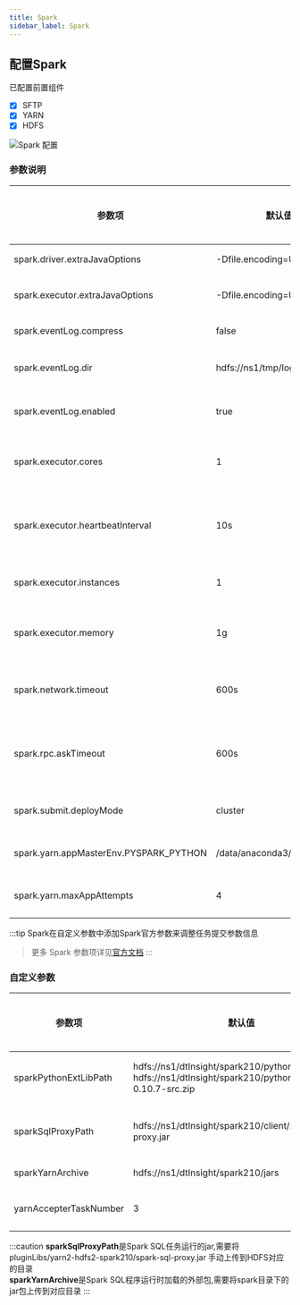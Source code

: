```yaml
---
title: Spark
sidebar_label: Spark
---
```



## 配置Spark
已配置前置组件
- [x] SFTP
- [x] YARN
- [x] HDFS

![Spark 配置](/img/readme/spark.png)

### 参数说明

| 参数项                                 | 默认值                      | 说明                                   | 是否必填 |
| -------------------------------------- | --------------------------- | -------------------------------------- | -------- |
| spark.driver.extraJavaOptions          | -Dfile.encoding=UTF-8       | driver的jvm参数                        | 否       |
| spark.executor.extraJavaOptions        | -Dfile.encoding=UTF-8       | executor的jvm参数                      | 否       |
| spark.eventLog.compress                | false                       | 是否压缩日志                           | 否       |
| spark.eventLog.dir                     | hdfs://ns1/tmp/logs         | spark日志存放路径                      | 否       |
| spark.eventLog.enabled                 | true                        | 是否记录 Spark 日志                    | 否       |
| spark.executor.cores                   | 1                           | 每个执行程序上使用的内核数             | 是       |
| spark.executor.heartbeatInterval       | 10s                         | 每个执行程序对驱动程序的心跳之间的间隔 | 是       |
| spark.executor.instances               | 1                           | 启动执行程序进程的实例数               | 是       |
| spark.executor.memory                  | 1g                          | 每个执行程序进程使用的内存量           | 是       |
| spark.network.timeout                  | 600s                        | 所有网络交互的默认超时时长             | 是       |
| spark.rpc.askTimeout                   | 600s                        | RPC 请求操作在超时之前等待的持续时间   | 是       |
| spark.submit.deployMode                | cluster                     | spark任务提交模式                      | 是       |
| spark.yarn.appMasterEnv.PYSPARK_PYTHON | /data/anaconda3/bin/python3 | python环境变量路径                     | 否       |
| spark.yarn.maxAppAttempts              | 4                           | 提交申请的最大尝试次数                 | 是       |  


:::tip
Spark在自定义参数中添加Spark官方参数来调整任务提交参数信息
> 更多 Spark 参数项详见[官方文档](https://spark.apache.org/docs/2.1.3/configuration.html)
:::

### 自定义参数

| 参数项                 | 默认值                                                       | 说明                                       | 是否必填 |
| ---------------------- | ------------------------------------------------------------ | ------------------------------------------ | -------- |
| sparkPythonExtLibPath  | hdfs://ns1/dtInsight/spark210/pythons/pyspark.zip<br/>hdfs://ns1/dtInsight/spark210/pythons/py4j-0.10.7-src.zip | pyspark.zip和py4j-0.10.7-src.zip路径       | 是       |
| sparkSqlProxyPath      | hdfs://ns1/dtInsight/spark210/client/spark-sql-proxy.jar     | spark-sql-proxy.jar路径，用于执行spark sql | 是       |
| sparkYarnArchive       | hdfs://ns1/dtInsight/spark210/jars                           | spark jars路径                             | 是       |
| yarnAccepterTaskNumber | 3                                                            | 允许的accepter任务数量                     | 否       |

:::caution
**sparkSqlProxyPath**是Spark SQL任务运行的jar,需要将pluginLibs/yarn2-hdfs2-spark210/spark-sql-proxy.jar 手动上传到HDFS对应的目录  
**sparkYarnArchive**是Spark SQL程序运行时加载的外部包,需要将spark目录下的jar包上传到对应目录
:::

